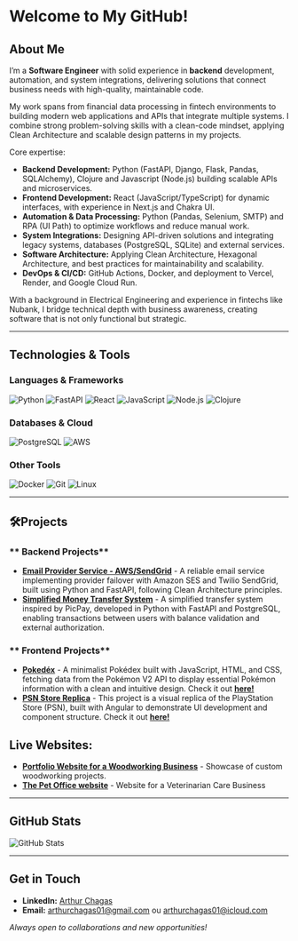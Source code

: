 # Welcome to My GitHub!

## About Me
I’m a **Software Engineer** with solid experience in **backend** development, automation, and system integrations, delivering solutions that connect business needs with high-quality, maintainable code.

My work spans from financial data processing in fintech environments to building modern web applications and APIs that integrate multiple systems. I combine strong problem-solving skills with a clean-code mindset, applying Clean Architecture and scalable design patterns in my projects.

Core expertise:

- **Backend Development:** Python (FastAPI, Django, Flask, Pandas, SQLAlchemy), Clojure and Javascript (Node.js) building scalable APIs and microservices.
- **Frontend Development:** React (JavaScript/TypeScript) for dynamic interfaces, with experience in Next.js and Chakra UI.
- **Automation & Data Processing:** Python (Pandas, Selenium, SMTP) and RPA (UI Path) to optimize workflows and reduce manual work.
- **System Integrations:** Designing API-driven solutions and integrating legacy systems, databases (PostgreSQL, SQLite) and external services.
- **Software Architecture:** Applying Clean Architecture, Hexagonal Architecture, and best practices for maintainability and scalability.
- **DevOps & CI/CD:** GitHub Actions, Docker, and deployment to Vercel, Render, and Google Cloud Run.

With a background in Electrical Engineering and experience in fintechs like Nubank, I bridge technical depth with business awareness, creating software that is not only functional but strategic.

---

## Technologies & Tools

### **Languages & Frameworks**
![Python](https://img.shields.io/badge/Python-3776AB?style=for-the-badge&logo=python&logoColor=white)
![FastAPI](https://img.shields.io/badge/FastAPI-009688?style=for-the-badge&logo=fastapi&logoColor=white)
![React](https://img.shields.io/badge/React-20232A?style=for-the-badge&logo=react&logoColor=61DAFB)
![JavaScript](https://img.shields.io/badge/JavaScript-F7DF1E?style=for-the-badge&logo=javascript&logoColor=black)
![Node.js](https://img.shields.io/badge/node.js-339933?style=for-the-badge&logo=Node.js&logoColor=white)
![Clojure](https://img.shields.io/badge/Clojure-%23378554.svg?style=for-the-badge&logo=clojure&logoColor=white)


### **Databases & Cloud**
![PostgreSQL](https://img.shields.io/badge/PostgreSQL-336791?style=for-the-badge&logo=postgresql&logoColor=white)
![AWS](https://img.shields.io/badge/AWS-232F3E?style=for-the-badge&logo=amazon-aws&logoColor=white)

### **Other Tools**
![Docker](https://img.shields.io/badge/Docker-2496ED?style=for-the-badge&logo=docker&logoColor=white)
![Git](https://img.shields.io/badge/Git-F05032?style=for-the-badge&logo=git&logoColor=white)
![Linux](https://img.shields.io/badge/Linux-FCC624?style=for-the-badge&logo=linux&logoColor=black)

---

## 🛠Projects

### ** Backend Projects**
- **[Email Provider Service - AWS/SendGrid](https://github.com/Arthurchagas01/email-service-uber)** - A reliable email service implementing provider failover with Amazon SES and Twilio SendGrid, built using Python and FastAPI, following Clean Architecture principles.
- **[Simplified Money Transfer System](https://github.com/Arthurchagas01/simplified-picpay-money-transfer-python)** - A simplified transfer system inspired by PicPay, developed in Python with FastAPI and PostgreSQL, enabling transactions between users with balance validation and external authorization.

### ** Frontend Projects**
- **[Pokedéx](https://github.com/Arthurchagas01/js-developer-pokedex)** - A minimalist Pokédex built with JavaScript, HTML, and CSS, fetching data from the Pokémon V2 API to display essential Pokémon information with a clean and intuitive design. Check it out **[here!](https://js-developer-pokedex-psi.vercel.app/)**
- **[PSN Store Replica](https://github.com/Arthurchagas01/angular-psn-store)** - This project is a visual replica of the PlayStation Store (PSN), built with Angular to demonstrate UI development and component structure. Check it out **[here!](https://angular-psn-store-pi.vercel.app/)**
  
## **Live Websites:**
- **[Portfolio Website for a Woodworking Business](https://portfolio-custom-woodworking-websit.vercel.app/)** - Showcase of custom woodworking projects.
- **[The Pet Office website](https://www.thepetoffice.com.br/)** - Website for a Veterinarian Care Business

---

## GitHub Stats
![GitHub Stats](https://github-readme-stats.vercel.app/api?username=Arthurchagas01&show_icons=true&theme=dark)

---

## Get in Touch
- **LinkedIn:** [Arthur Chagas](https://www.linkedin.com/in/arthur-chagas-72842a4a/)
- **Email:** arthurchagas01@gmail.com ou arthurchagas01@icloud.com

*Always open to collaborations and new opportunities!* 
